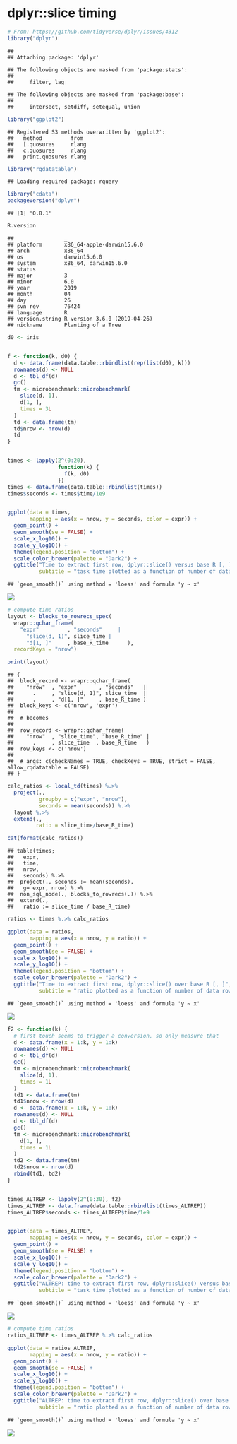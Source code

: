 dplyr::slice timing
================

``` r
# From: https://github.com/tidyverse/dplyr/issues/4312
library("dplyr")
```

    ## 
    ## Attaching package: 'dplyr'

    ## The following objects are masked from 'package:stats':
    ## 
    ##     filter, lag

    ## The following objects are masked from 'package:base':
    ## 
    ##     intersect, setdiff, setequal, union

``` r
library("ggplot2")
```

    ## Registered S3 methods overwritten by 'ggplot2':
    ##   method         from 
    ##   [.quosures     rlang
    ##   c.quosures     rlang
    ##   print.quosures rlang

``` r
library("rqdatatable")
```

    ## Loading required package: rquery

``` r
library("cdata")
packageVersion("dplyr")
```

    ## [1] '0.8.1'

``` r
R.version
```

    ##                _                           
    ## platform       x86_64-apple-darwin15.6.0   
    ## arch           x86_64                      
    ## os             darwin15.6.0                
    ## system         x86_64, darwin15.6.0        
    ## status                                     
    ## major          3                           
    ## minor          6.0                         
    ## year           2019                        
    ## month          04                          
    ## day            26                          
    ## svn rev        76424                       
    ## language       R                           
    ## version.string R version 3.6.0 (2019-04-26)
    ## nickname       Planting of a Tree

``` r
d0 <- iris


f <- function(k, d0) {
  d <- data.frame(data.table::rbindlist(rep(list(d0), k)))
  rownames(d) <- NULL
  d <- tbl_df(d)
  gc()
  tm <- microbenchmark::microbenchmark(
    slice(d, 1),
    d[1, ],
    times = 3L
  )
  td <- data.frame(tm)
  td$nrow <- nrow(d)
  td
}


times <- lapply(2^(0:20), 
                function(k) {
                  f(k, d0)
                })
times <- data.frame(data.table::rbindlist(times))
times$seconds <- times$time/1e9


ggplot(data = times, 
       mapping = aes(x = nrow, y = seconds, color = expr)) + 
  geom_point() + 
  geom_smooth(se = FALSE) + 
  scale_x_log10() + 
  scale_y_log10() + 
  theme(legend.position = "bottom") +
  scale_color_brewer(palette = "Dark2") +
  ggtitle("Time to extract first row, dplyr::slice() versus base R [, ]",
          subtitle = "task time plotted as a function of number of data rows")
```

    ## `geom_smooth()` using method = 'loess' and formula 'y ~ x'

![](slice_timing_files/figure-gfm/unnamed-chunk-1-1.png)<!-- -->

``` r
# compute time ratios
layout <- blocks_to_rowrecs_spec(
  wrapr::qchar_frame(
    "expr"         , "seconds"     |
      "slice(d, 1)", slice_time |
      "d[1, ]"     , base_R_time      ),
  recordKeys = "nrow")

print(layout)
```

    ## {
    ##  block_record <- wrapr::qchar_frame(
    ##    "nrow"  , "expr"       , "seconds"   |
    ##      .     , "slice(d, 1)", slice_time  |
    ##      .     , "d[1, ]"     , base_R_time )
    ##  block_keys <- c('nrow', 'expr')
    ## 
    ##  # becomes
    ## 
    ##  row_record <- wrapr::qchar_frame(
    ##    "nrow"  , "slice_time", "base_R_time" |
    ##      .     , slice_time  , base_R_time   )
    ##  row_keys <- c('nrow')
    ## 
    ##  # args: c(checkNames = TRUE, checkKeys = TRUE, strict = FALSE, allow_rqdatatable = FALSE)
    ## }

``` r
calc_ratios <- local_td(times) %.>%
  project(., 
          groupby = c("expr", "nrow"),
          seconds = mean(seconds)) %.>%
  layout %.>%
  extend(.,
         ratio = slice_time/base_R_time)

cat(format(calc_ratios))
```

    ## table(times; 
    ##   expr,
    ##   time,
    ##   nrow,
    ##   seconds) %.>%
    ##  project(., seconds := mean(seconds),
    ##   g= expr, nrow) %.>%
    ##  non_sql_node(., blocks_to_rowrecs(.)) %.>%
    ##  extend(.,
    ##   ratio := slice_time / base_R_time)

``` r
ratios <- times %.>% calc_ratios

ggplot(data = ratios, 
       mapping = aes(x = nrow, y = ratio)) +
  geom_point() + 
  geom_smooth(se = FALSE) + 
  scale_x_log10() + 
  scale_y_log10() + 
  theme(legend.position = "bottom") +
  scale_color_brewer(palette = "Dark2") +
  ggtitle("Time to extract first row, dplyr::slice() over base R [, ]",
          subtitle = "ratio plotted as a function of number of data rows")
```

    ## `geom_smooth()` using method = 'loess' and formula 'y ~ x'

![](slice_timing_files/figure-gfm/unnamed-chunk-1-2.png)<!-- -->

``` r
f2 <- function(k) {
  # first touch seems to trigger a conversion, so only measure that
  d <- data.frame(x = 1:k, y = 1:k)
  rownames(d) <- NULL
  d <- tbl_df(d)
  gc()
  tm <- microbenchmark::microbenchmark(
    slice(d, 1),
    times = 1L
  )
  td1 <- data.frame(tm)
  td1$nrow <- nrow(d)
  d <- data.frame(x = 1:k, y = 1:k)
  rownames(d) <- NULL
  d <- tbl_df(d)
  gc()
  tm <- microbenchmark::microbenchmark(
    d[1, ],
    times = 1L
  )
  td2 <- data.frame(tm)
  td2$nrow <- nrow(d)
  rbind(td1, td2)
}


times_ALTREP <- lapply(2^(0:30), f2)
times_ALTREP <- data.frame(data.table::rbindlist(times_ALTREP))
times_ALTREP$seconds <- times_ALTREP$time/1e9


ggplot(data = times_ALTREP, 
       mapping = aes(x = nrow, y = seconds, color = expr)) + 
  geom_point() + 
  geom_smooth(se = FALSE) + 
  scale_x_log10() + 
  scale_y_log10() + 
  theme(legend.position = "bottom") +
  scale_color_brewer(palette = "Dark2") +
  ggtitle("ALTREP: time to extract first row, dplyr::slice() versus base R [, ]",
          subtitle = "task time plotted as a function of number of data rows")
```

    ## `geom_smooth()` using method = 'loess' and formula 'y ~ x'

![](slice_timing_files/figure-gfm/unnamed-chunk-1-3.png)<!-- -->

``` r
# compute time ratios
ratios_ALTREP <- times_ALTREP %.>% calc_ratios

ggplot(data = ratios_ALTREP, 
       mapping = aes(x = nrow, y = ratio)) +
  geom_point() + 
  geom_smooth(se = FALSE) + 
  scale_x_log10() + 
  scale_y_log10() + 
  theme(legend.position = "bottom") +
  scale_color_brewer(palette = "Dark2") +
  ggtitle("ALTREP: time to extract first row, dplyr::slice() over base R [, ]",
          subtitle = "ratio plotted as a function of number of data rows")
```

    ## `geom_smooth()` using method = 'loess' and formula 'y ~ x'

![](slice_timing_files/figure-gfm/unnamed-chunk-1-4.png)<!-- -->
